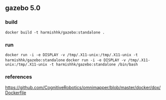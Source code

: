## gazebo 5.0

### build
```docker build -t harmishhk/gazebo:standalone .```

### run
```docker run -i -e DISPLAY -v /tmp/.X11-unix:/tmp/.X11-unix -t harmishhk/gazebo:standalone```
```docker run -i -e DISPLAY -v /tmp/.X11-unix:/tmp/.X11-unix -t harmishhk/gazebo:standalone /bin/bash```

### references
https://github.com/CognitiveRobotics/omnimapper/blob/master/docker/dox/Dockerfile
